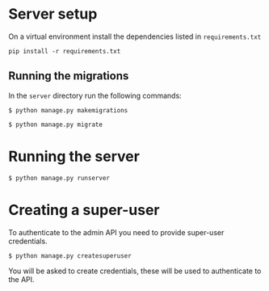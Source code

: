 # Server setup
On a virtual environment install the dependencies listed in `requirements.txt`

```
pip install -r requirements.txt
```

## Running the migrations
In the `server` directory run the following commands:

`$ python manage.py makemigrations`

`$ python manage.py migrate`

# Running the server
`$ python manage.py runserver`

# Creating a super-user
To authenticate to the admin API you need to provide super-user credentials.

`$ python manage.py createsuperuser`

You will be asked to create credentials, these will be used to authenticate
to the API.
